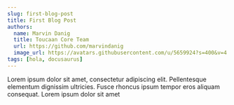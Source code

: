 ```yaml
---
slug: first-blog-post
title: First Blog Post
authors:
  name: Marvin Danig
  title: Toucaan Core Team
  url: https://github.com/marvindanig
  image_url: https://avatars.githubusercontent.com/u/5659924?s=400&v=4
tags: [hola, docusaurus]
---
```


Lorem ipsum dolor sit amet, consectetur adipiscing elit. Pellentesque elementum dignissim ultricies. Fusce rhoncus ipsum tempor eros aliquam consequat. Lorem ipsum dolor sit amet
